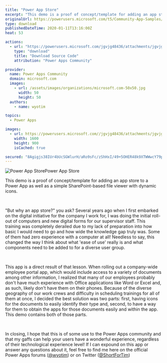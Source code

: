 ```yaml
---
title: "Power App Store"
excerpt: "This demo is a proof of concept/template for adding an app store to a Power App as well as a simple SharePoint-based file viewer with dynamic icons."
originalUrl: https://powerusers.microsoft.com/t5/Community-App-Samples/Power-App-Store/td-p/442805
type: download
publishedDateTime: 2020-01-11T13:16:00Z
heat: 53

actions:
  - url: "https://powerusers.microsoft.com/jgvjg48436/attachments/jgvjg48436/AppFeedbackGallery/390/3/Power%20App%20Store%20Demo.msapp"
    type: "download"
    title: "Download Source Code"
    attribution: "Power Apps Community"

provider:
  name: Power Apps Community
  domain: microsoft.com
  images:
    - url: /assets/images/organizations/microsoft.com-50x50.jpg
      width: 50
      height: 50
  authors:
    - name: wyotim

topics:
  - Power Apps

images:
  - url: https://powerusers.microsoft.com//jgvjg48436/attachments/jgvjg48436/AppFeedbackGallery/390/1/PowerAppStore.png
    width: 1600
    height: 900
    isCached: true

secured: "8Agigjs38IUr4bUcSGWlurH/aRo9sFc/zShHxI/49+5OHER48k9XTWWwcY79psEkzTl71GpfJlvsRFMokfTvK6eip59xMP1hi/MfHoqrCAa693XLKskfhjGIV4K4MPjoI8fw580KBH/Zw46fRV8/KlqnzZH3rf56MgzWqXwuv/kxPvzG3b7uCo+uWOxv12jgErgbNyc1MZB6Vcez15i3rs29p49zIHUaQqz21z6ApmW6OHzjaSkLtZOfhlchGRz0pONfe/ePpiu+Pq47ByZUp9+OobhrCT4MwqZeX+LiaqkAmz1x+gyHfiByCg9Slm1M0se2I9QJcg+VP5AlxOdEHF0U9GiRPDHMDjFFod9Msp1yJPwbW7aVx+dWkNo7bGaxBgcQYR2Ux7TUt8gNI6Si90rEtX83xcmunTUHjo+J9Tkn13n5Ur4+n/nzWBs24gRp;PjVKpPdGA87TP2bD+Y6DhQ=="
---
```

<p><span class="lia-inline-image-display-wrapper lia-image-align-inline" image-alt="PowerAppStore.png" style="width: 999px;"><img src="https://powerusers.microsoft.com/t5/image/serverpage/image-id/110341i6FB3A9450EF04664/image-size/large?v=1.0&amp;px=999" title="PowerAppStore.png" alt="Power App Store" li-image-url="https://powerusers.microsoft.com/t5/image/serverpage/image-id/110341i6FB3A9450EF04664?v=1.0" li-image-display-id="'110341i6FB3A9450EF04664'" li-message-uid="'442805'" li-messages-message-image="true" li-bindable="" class="lia-media-image" tabindex="0" li-bypass-lightbox-when-linked="true" li-use-hover-links="false"><span class="lia-inline-image-caption" onclick="event.preventDefault();">Power App Store</span></span></p>
<p>This demo is a proof of concept/template for adding an app store to a Power App as well as a simple SharePoint-based file viewer with dynamic icons.</p>
<p>&nbsp;</p>
<p>"But why an app store?" you ask? Several years ago when I first embarked on the digital initiative for the company I work for, I was doing the initial roll-out of computers and new digital forms for our supervisor staff. This training was completely derailed due to my lack of preparation into how basic I would need to go and how wide the knowledge gap truly was. Some of them had zero experience with a computer at all! Needless to say, this changed the way I think about what 'ease of use' really is and what components need to be added to for a diverse user group.</p>
<p>&nbsp;</p>
<p>This app is a direct result of that lesson. When rolling out a company-wide employee portal app, which would include access to a variety of documents among other information, I realized that many of our employees probably don't have much experience with Office applications like Word or Excel and, as such, likely don't have them on their phones. Because of the diverse geography of our work crews and difficulty in scheduling trainings for all of them at once, I decided the best solution was two parts: first, having icons for the documents to easily identify their type and, second, to have a way for them to obtain the apps for those documents easily and within the app. This demo contains both of those parts.</p>
<p>&nbsp;</p>
<p>In closing, I hope that this is of some use to the Power Apps community and that my gaffs can help your users have a wonderful experience, regardless of their technological experience level! If I can expound on this app or answer any questions about it, feel free to find me here on the official Power Apps forums (<a href="/t5/user/viewprofilepage/user-id/6679">@wyotim</a>) or on Twitter (<a href="https://twitter.com/ShortForTim" target="_self" rel="nofollow noopener noreferrer">@ShortForTim</a>)</p>

